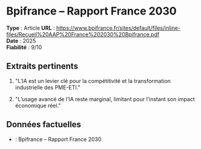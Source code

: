 # Bpifrance – Rapport France 2030

**Type** : Article
**URL** : https://www.bpifrance.fr/sites/default/files/inline-files/Recueil%20AAP%20France%202030%20Bpifrance.pdf  
**Date** : 2025  
**Fiabilité** : 9/10

## Extraits pertinents

1. "L’IA est un levier clé pour la compétitivité et la transformation industrielle des PME-ETI."

2. "L’usage avancé de l’IA reste marginal, limitant pour l’instant son impact économique réel."

## Données factuelles

- : Bpifrance – Rapport France 2030
